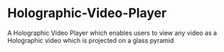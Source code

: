 # Holographic-Video-Player
A Holographic Video Player which enables users to view any video as a Holographic video which is projected on a glass pyramid
